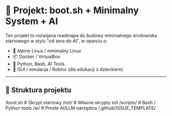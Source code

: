 # 🚀 Projekt: boot.sh + Minimalny System + AI

Ten projekt to rozwijana roadmapa do budowy minimalnego środowiska startowego w stylu "od zera do AI", w oparciu o:

- 🐧 Alpine Linux / minimalny Linux
- 📦 Docker / VirtualBox
- 🧠 Python, Bash, AI Tools
- 👾 GUI / emulacja / Roblox (dla edukacji z dzieckiem)

---

## 🧱 Struktura projektu

/boot.sh # Skrypt startowy
/init/ # Własne skrypty init
/scripts/ # Bash / Python tools
/ai/ # Proste AI/LLM narzędzia
/.github/ISSUE_TEMPLATE/
